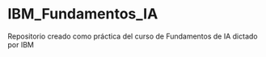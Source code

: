 # IBM_Fundamentos_IA
Repositorio creado como práctica del curso de Fundamentos de IA dictado por IBM
